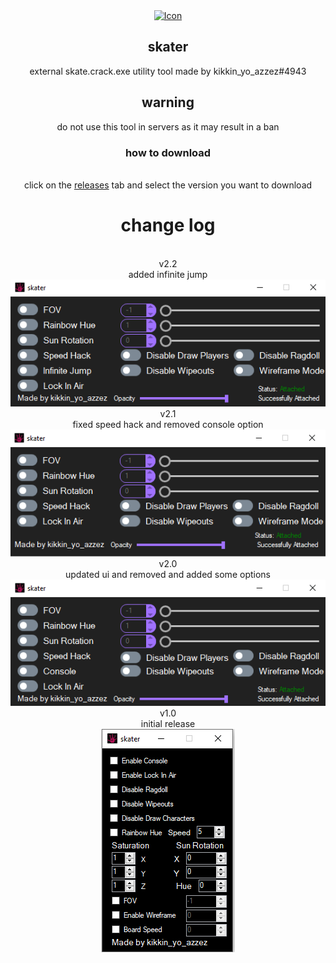 <div align="center">
  <a href="https://github.com/USBMenus/skater">
    <img src="skate.launcher.ico" alt="Icon" width="40" height="40">
  </a>

<h2 align="center">skater</h2>

  <p align="center">
    external skate.crack.exe utility tool made by kikkin_yo_azzez#4943
  </p>
  <h2>warning</h2>
  do not use this tool in servers as it may result in a ban
  <h3 align="center">how to download</h3>
  <br>
  click on the <a href="https://github.com/USBMenus/skater/releases">releases</a> tab and select the version you want to download
  <br>
  <h1 align="center">change log</h1>
  <br>
  v2.2
  <br>
  added infinite jump
  <br>
<img src="images/v2.2.PNG" alt="v2.2">
  <br>
  v2.1
  <br>
  fixed speed hack and removed console option
  <br>
<img src="images/v2.1.png" alt="v2.1">
  <br>
  v2.0
  <br>
  updated ui and removed and added some options
  <br>
<img src="images/image.png" alt="v2.0">
  <br>
  v1.0
  <br>
  initial release
  <br>
<img src="images/screenshot.PNG" alt="v1.0">
  <br>
</div>
